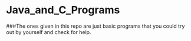 # Java_and_C_Programs


###The ones given in this repo are just basic programs that you could try out by yourself and check for help.
